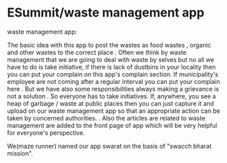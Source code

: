 # ESummit/waste management app
waste management app:

The basic idea with this app to post the wastes as food wastes , organic and other wastes to the correct place . 
Often we think by waste management that we are going to deal with waste by selves but no all we have to do is take initiative,
if there is lack of dustbins in your locality then you can put your complain on this app's complain section.
If municipality's employee are not coming after a regular interval you can put your complain here .
But we have also some responsibilities always making a grievance is not a solution . So everyone has to take initiatives.
If, anywhere, you see a heap of garbage / waste at public places then you can just capture it and upload on our waste management app so that an appropriate action can be taken by concerned authorities.  .
Also the articles are related to waste management are added to the front page of app which will be very helpful for everyone's perspective.

We(maze runner) named our app swarat on the basis of "swacch bharat mission".
